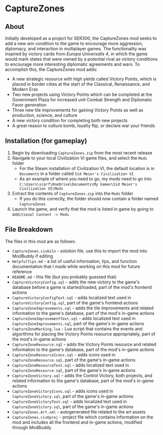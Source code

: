 # CaptureZones

## About

Initially developed as a project for SER300, the CaptureZones mod seeks to add a new win condition to the game to encourage more aggression, diplomacy, and interaction in multiplayer games. The functionality was inspired by victory cards from *Europa Universalis 4*, in which the game would mark states that were owned by a potential rival as victory conditions to encourage more interesting diplomatic agreements and wars. To accomplish this, the CaptureZones mod adds:

- A new strategic resource with high yields called Victory Points, which is placed in border cities at the start of the Classical, Renaissance, and Modern Eras
- Two new projects using Victory Points which can be completed at the Government Plaza for increased unit Combat Strength and Diplomatic Favor generation
- Three new tile improvements for gaining Victory Points as well as production, science, and culture
- A new victory condition for completing both new projects
- A great reason to culture bomb, loyalty flip, or declare war your friends

## Installation (for gameplay)
1. Begin by downloading `CaptureZones.zip` from the most recent release
2. Navigate to your local Civilization VI game files, and select the `Mods` folder
    - For the Steam installation of Civilization VI, the default location is in `Documents` in a folder called `Sid Meier's Civilization VI`
    - As an example of where you need to go, my mods need to go into `C:\Users\scarf\OneDrive\Documents\My Games\Sid Meier's Civilization VI\Mods`
3. Extract the contents of `CaptureZones.zip` into the `Mods` folder
    - If you do this correctly, the folder should now contain a folder named `CaptureZones`
4. Launch the game, and verify that the mod is listed in game by going to `Additional Content -> Mods`

## File Breakdown

The files in this mod are as follows:

- `CaptureZones.civ6sln` - solution file, use this to import the mod into ModBuddy if editing
- `HelpfulTips.md` - a list of useful information, tips, and function documentation that I made while working on this mod for future reference
- `README.md` - this file (but you probably guessed that)
- `CaptureVictoryConfig.sql` - adds the new victory to the game's database before a game is started/loaded, part of the mod's frontend actions
- `CaptureVictoryConfigText.sql` - adds localized text used in `CaptureVictoryConfig.sql`, part of the game's frontend actions
- `CaptureZoneImprovements.sql` - adds the tile improvements and related information to the game's database, part of the mod's in-game actions
- `CaptureZoneImprovementText.sql` - adds localized text used in `CaptureZoneImprovements.sql`, part of the game's in-game actions
- `CaptureZoneMarking.lua` - Lua script that contains the events and algorithms for placing the Victory Points resource appropriately, part of the mod's in-game actions
- `CaptureZoneResource.sql` - adds the Victory Points resource and related information to the game's database, part of the mod's in-game actions
- `CaptureZoneResourceIcons.sql` - adds icons used in `CaptureZoneResource.sql`, part of the game's in-game actions
- `CaptureZoneResourceText.sql` - adds localized text used in `CaptureZoneResource.sql`, part of the game's in-game actions
- `CaptureZoneVictory.sql` - adds the Control Victory, both projects, and related information to the game's database, part of the mod's in-game actions
- `CaptureZoneVictoryIcons.sql` - adds icons used in `CaptureZoneVictory.sql`, part of the game's in-game actions
- `CaptureZoneVictoryText.sql` - adds localized text used in `CaptureZoneVictory.sql`, part of the game's in-game actions
- `CaptureZones.Art.xml` - autogenerated file related to the art assets
- `CaptureZones.civ6proj` - project file which contains information on the mod and includes all the frontend and in-game actions, modified through ModBuddy